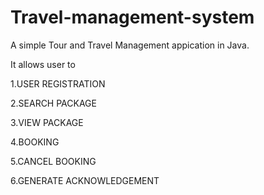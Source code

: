 # Travel-management-system
A simple Tour and Travel Management appication in Java.

It allows user to

  1.USER REGISTRATION
 
  2.SEARCH PACKAGE
  
  3.VIEW PACKAGE
  
  4.BOOKING
  
  5.CANCEL BOOKING
  
  6.GENERATE ACKNOWLEDGEMENT
